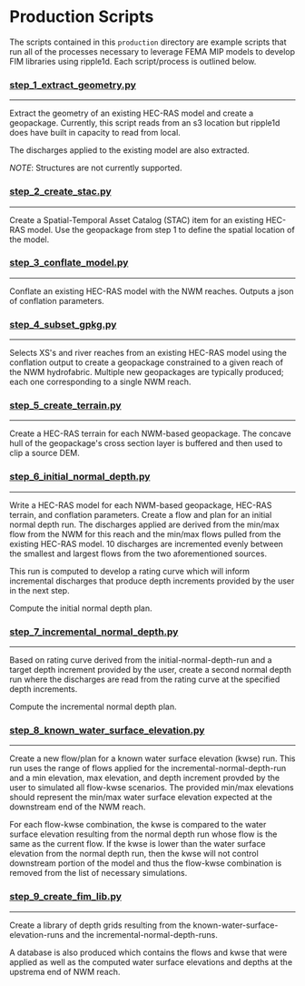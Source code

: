 # Production Scripts
The scripts contained in this `production` directory are example scripts that run all of the processes necessary to leverage FEMA MIP models to develop FIM libraries using ripple1d. Each script/process is outlined below. 

### [step_1_extract_geometry.py](step_1_extract_geometry.py)
---
Extract the geometry of an existing HEC-RAS model and create a geopackage. Currently, this script reads from an s3 location but ripple1d does have built in capacity to read from local. 

The discharges applied to the existing model are also extracted.

*NOTE*: Structures are not currently supported. 

### [step_2_create_stac.py](step_2_create_stac.py)
---
Create a Spatial-Temporal Asset Catalog (STAC) item for an existing HEC-RAS model. Use the geopackage from step 1 to define the spatial location of the model. 

### [step_3_conflate_model.py](step_3_conflate_model.py)
---
Conflate an existing HEC-RAS model with the NWM reaches. Outputs a json of conflation parameters.

### [step_4_subset_gpkg.py](step_4_subset_gpkg.py)
---
Selects XS's and river reaches from an existing HEC-RAS model using the conflation output to create a geopackage constrained to a given reach of the NWM hydrofabric. Multiple new geopackages are typically produced; each one corresponding to a single NWM reach. 

### [step_5_create_terrain.py](step_5_create_terrain.py)
---
Create a HEC-RAS terrain for each NWM-based geopackage. The concave hull of the geopackage's cross section layer is buffered and then used to clip a source DEM.   

### [step_6_initial_normal_depth.py](step_6_initial_normal_depth.py)
---
Write a HEC-RAS model for each NWM-based geopackage, HEC-RAS terrain, and conflation parameters. Create a flow and plan for an initial normal depth run. The discharges applied are derived from the min/max flow from the NWM for this reach and the min/max flows pulled from the existing HEC-RAS model. 10 discharges are incremented evenly between the smallest and largest flows from the two aforementioned sources.

This run is computed to develop a rating curve which will inform incremental discharges that produce depth increments provided by the user in the next step. 

Compute the initial normal depth plan.

### [step_7_incremental_normal_depth.py](step_7_incremental_normal_depth.py)
---
Based on rating curve derived from the initial-normal-depth-run and a target depth increment provided by the user, create a second normal depth run where the discharges are read from the rating curve at the specified depth increments.

Compute the incremental normal depth plan.

### [step_8_known_water_surface_elevation.py](step_8_known_water_surface_elevation.py)
---
Create a new flow/plan for a known water surface elevation (kwse) run. This run uses the range of flows applied for the incremental-normal-depth-run and a min elevation, max elevation, and depth increment provded by the user to simulated all flow-kwse scenarios. The provided min/max elevations should represent the min/max water surface elevation expected at the downstream end of the NWM reach.

For each flow-kwse combination, the kwse is compared to the water surface elevation resulting from the normal depth run whose flow is the same as the current flow. If the kwse is lower than the water surface elevation from the normal depth run, then the kwse will not control downstream portion of the model and thus the flow-kwse combination is removed from the list of necessary simulations.   

### [step_9_create_fim_lib.py](step_9_create_fim_lib.py)
---
Create a library of depth grids resulting from the known-water-surface-elevation-runs and the incremental-normal-depth-runs. 

A database is also produced which contains the flows and kwse that were applied as well as the computed water surface elevations and depths at the upstrema end of NWM reach.
